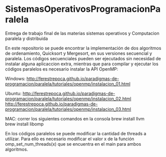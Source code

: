 # SistemasOperativosProgramacionParalela
Entrega de trabajo final de las materias sistemas operativos y Computacion paralela y distribuida

En este repositorio se puede encontrar la implementación de dos algoritmos de ordenamiento, Quicksort y Mergesort, en sus versiones secuencial y paralela.
Los códigos secuenciales pueden ser ejecutados sin necesidad de instalar alguna aplicaccion extra, mientras que para compilar y ejecutar los códigos paralelos es necesario instalar la API OpenMP:

Windows: http://ferestrepoca.github.io/paradigmas-de-programacion/paralela/tutoriales/openmp/instalacion_01.html

Ubuntu: http://ferestrepoca.github.io/paradigmas-de-programacion/paralela/tutoriales/openmp/instalacion_02.html 
http://ferestrepoca.github.io/paradigmas-de-programacion/paralela/tutoriales/openmp/instalacion_03.html 

MAC: correr los siguientes comandos en la consola
brew install llvm  
brew install libomp
	
  En los códigos paralelos se puede modificar la cantidad de threads a utilizar. Para ello es necesario modificar el valor x de la función omp_set_num_threads(x) que se encuentra en el main para ambos algoritmos.

